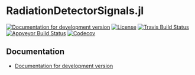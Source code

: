 # RadiationDetectorSignals.jl

[![Documentation for development version](https://img.shields.io/badge/docs-dev-blue.svg)](https://JuliaHEP.github.io/RadiationDetectorSignals.jl/dev)
[![License](http://img.shields.io/badge/license-MIT-brightgreen.svg?style=flat)](LICENSE.md)
[![Travis Build Status](https://travis-ci.com/JuliaHEP/RadiationDetectorSignals.jl.svg?branch=master)](https://travis-ci.com/JuliaHEP/RadiationDetectorSignals.jl)
[![Appveyor Build Status](https://ci.appveyor.com/api/projects/status/github/JuliaHEP/RadiationDetectorSignals.jl?branch=master&svg=true)](https://ci.appveyor.com/project/JuliaHEP/RadiationDetectorSignals-jl)
[![Codecov](https://codecov.io/gh/JuliaHEP/RadiationDetectorSignals.jl/branch/master/graph/badge.svg)](https://codecov.io/gh/JuliaHEP/RadiationDetectorSignals.jl)


## Documentation

* [Documentation for development version](https://JuliaHEP.github.io/RadiationDetectorSignals.jl/dev)
